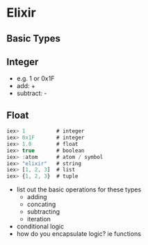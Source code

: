 # Elixir
## Basic Types
## Integer 
- e.g. 1 or 0x1F
- add: +
- subtract: -
## Float
```js
iex> 1          # integer
iex> 0x1F       # integer
iex> 1.0        # float
iex> true       # boolean
iex> :atom      # atom / symbol
iex> "elixir"   # string
iex> [1, 2, 3]  # list
iex> {1, 2, 3}  # tuple
```

- list out the basic operations for these types
  - adding
  - concating
  - subtracting
  - iteration
- conditional logic
- how do you encapsulate logic? ie functions
